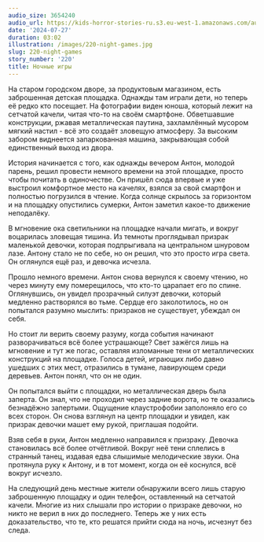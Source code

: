 ```yaml
---
audio_size: 3654240
audio_url: https://kids-horror-stories-ru.s3.eu-west-1.amazonaws.com/audio/220-night-games.mp3
date: '2024-07-27'
duration: 03:02
illustration: /images/220-night-games.jpg
slug: 220-night-games
story_number: '220'
title: Ночные игры
---
```


На старом городском дворе, за продуктовым магазином, есть заброшенная детская площадка. Однажды там играли дети, но теперь её редко кто посещает. На фотографии виден юноша, который лежит на сетчатой качели, читая что-то на своём смартфоне. Обветшавшие конструкции, ржавая металлическая паутина, захламлённый мусором мягкий настил - всё это создаёт зловещую атмосферу. За высоким забором виднеется запаркованная машина, закрывающая собой единственный выход из двора.

История начинается с того, как однажды вечером Антон, молодой парень, решил провести немного времени на этой площадке, просто чтобы почитать в одиночестве. Он пришёл сюда впервые и уже выстроил комфортное место на качелях, взялся за свой смартфон и полностью погрузился в чтение. Когда солнце скрылось за горизонтом и на площадку опустились сумерки, Антон заметил какое-то движение неподалёку.

В мгновение ока светильники на площадке начали мигать, и вокруг воцарилась зловещая тишина. Из темноты проглядывал призрак маленькой девочки, которая подпрыгивала на центральном шнуровом лазе. Антону стало не по себе, но он решил, что это просто игра света. Он оглянулся ещё раз, и девочка исчезла.

Прошло немного времени. Антон снова вернулся к своему чтению, но через минуту ему померещилось, что кто-то царапает его по спине. Оглянувшись, он увидел прозрачный силуэт девочки, который медленно растворялся во тьме. Сердце его заколотилось, но он попытался разумно мыслить: призраков не существует, убеждал он себя.

Но стоит ли верить своему разуму, когда события начинают разворачиваться всё более устрашающе? Свет зажёгся лишь на мгновение и тут же погас, оставляя изломанные тени от металлических конструкций на площадке. Голоса детей, играющих либо давно ушедших с этих мест, отразились в тумане, лавирующем среди деревьев. Антон понял, что он не один.

Он попытался выйти с площадки, но металлическая дверь была заперта. Он знал, что не проходил через задние ворота, но те оказались безнадёжно запертыми. Ощущение клаустрофобии заполоняло его со всех сторон. Он снова взглянул на центр площадки и увидел, как призрак девочки машет ему рукой, приглашая подойти.

Взяв себя в руки, Антон медленно направился к призраку. Девочка становилась всё более отчётливой. Вокруг неё тени сплелись в странный танец, издавая едва слышимые мелодические звуки. Она протянула руку к Антону, и в тот момент, когда он её коснулся, всё вокруг исчезло.

На следующий день местные жители обнаружили всего лишь старую заброшенную площадку и один телефон, оставленный на сетчатой качели. Многие из них слышали про истории о призраке девочки, но никто не верил в них до последнего. Теперь же у них есть доказательство, что те, кто решатся прийти сюда на ночь, исчезнут без следа.